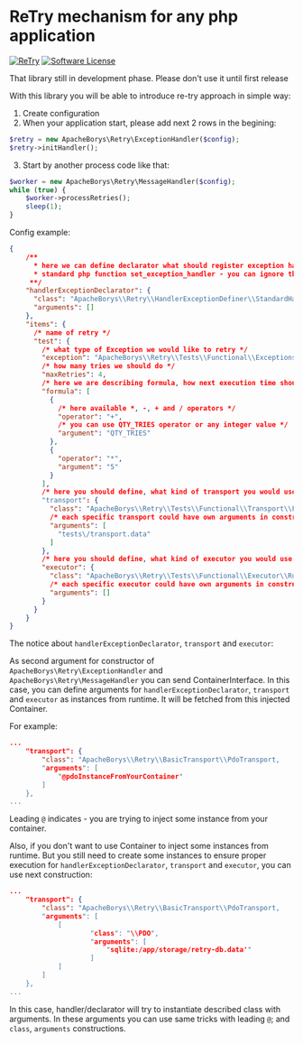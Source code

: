 # ReTry mechanism for any php application

[![ReTry](https://github.com/apacheborys/re-try-php/actions/workflows/php.yml/badge.svg)](https://github.com/apacheborys/re-try-php/actions/workflows/php.yml)
[![Software License](https://img.shields.io/badge/license-MIT-brightgreen.svg?style=flat-square)](LICENSE)

That library still in development phase. Please don't use it until first release

With this library you will be able to introduce re-try approach in simple way:
1. Create configuration
2. When your application start, please add next 2 rows in the begining:
```php
$retry = new ApacheBorys\Retry\ExceptionHandler($config);
$retry->initHandler();
```
3. Start by another process code like that:
```php
$worker = new ApacheBorys\Retry\MessageHandler($config);
while (true) {
    $worker->processRetries();
    sleep(1);
}
```

Config example:

```json
{
    /**
      * here we can define declarator what should register exception handling callback function, if you are plan to use 
      * standard php function set_exception_handler - you can ignore that section. StandardHandlerExceptionDeclarator is default
     **/
    "handlerExceptionDeclarator": {
      "class": "ApacheBorys\\Retry\\HandlerExceptionDefiner\\StandardHandlerExceptionDeclarator",
      "arguments": []
    },
    "items": {
      /* name of retry */
      "test": {
        /* what type of Exception we would like to retry */
        "exception": "ApacheBorys\\Retry\\Tests\\Functional\\Exceptions\\Mock",
        /* how many tries we should do */
        "maxRetries": 4,
        /* here we are describing formula, how next execution time should be calculated. Calculated amount will be added to current time */
        "formula": [
          {
            /* here available *, -, + and / operators */
            "operator": "+",
            /* you can use QTY_TRIES operator or any integer value */
            "argument": "QTY_TRIES"
          },
          {
            "operator": "*",
            "argument": "5"
          }
        ],
        /* here you should define, what kind of transport you would use to deliver re-try messages to worker. Please pay your attention to https://github.com/apacheborys/re-try-php-basics-lib */
        "transport": {
          "class": "ApacheBorys\\Retry\\Tests\\Functional\\Transport\\FileTransportForTests",
          /* each specific transport could have own arguments in constructor. Here you should define it */
          "arguments": [
            "tests\/transport.data"
          ]
        },
        /* here you should define, what kind of executor you would use to perform re-try action */
        "executor": {
          "class": "ApacheBorys\\Retry\\Tests\\Functional\\Executor\\Runtime",
          /* each specific executor could have own arguments in constructor. Here you should define it */
          "arguments": []
        }
      }
    }
}
```

The notice about `handlerExceptionDeclarator`, `transport` and `executor`:

As second argument for constructor of `ApacheBorys\Retry\ExceptionHandler` and `ApacheBorys\Retry\MessageHandler` you can send ContainerInterface. In this case, you can define arguments for `handlerExceptionDeclarator`, `transport` and `executor` as instances from runtime. It will be fetched from this injected Container.

For example:
```json
...
    "transport": {
        "class": "ApacheBorys\\Retry\\BasicTransport\\PdoTransport,
        "arguments": [
            "@pdoInstanceFromYourContainer"
        ]
    },
...
```

Leading `@` indicates - you are trying to inject some instance from your container.

Also, if you don't want to use Container to inject some instances from runtime. But you still need to create some instances to ensure proper execution for  `handlerExceptionDeclarator`, `transport` and `executor`, you can use next construction:

```json
...
    "transport": {
        "class": "ApacheBorys\\Retry\\BasicTransport\\PdoTransport,
        "arguments": [
            [
                    "class": "\\PDO",
                    "arguments": [
                        "sqlite:/app/storage/retry-db.data'"
                    ]
            ]
        ]
    },
...
```

In this case, handler/declarator will try to instantiate described class with arguments. In these arguments you can use same tricks with leading `@`; and `class`, `arguments` constructions.
